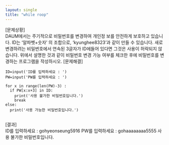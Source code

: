 ```yaml
---
layout: single
title: "while roop"
---
```



[문제상황]  
DAUM에서는 주기적으로 비밀번호를 변경하여 개인정 보를 
안전하게 보호하고 있습니다. ID는 ‘알파벳+숫자’ 의 조합으로, 
‘kyunghee8323’과 같이 만들 수 있습니다. 새로 변경하려는 
비밀번호에서 연속된 3글자가 ID에들어 있다면 그것은 사용이 
허락되지 않습니다. 위에서 설명한 것과 같이 비밀번호 변경 가능 
여부를 체크한 후에 비밀번호를 변경하는 프로그램을 작성하시오.
[문제해결]  
~~~  
ID=input('ID를 입력하세요 : ')
PW=input('PW를 입력하세요 : ')

for x in range(len(PW)-3) :
  if PW[x:x+3] in ID:
    print('사용 불가한 비밀번호입니다.')
    break
else:
  print('사용 가능한 비밀번호입니다.')
   
~~~

[결과]  
ID를 입력하세요 : gohyeonseung5916
PW를 입력하세요 : gohaaaaaaaa5555
사용 불가한 비밀번호입니다.
